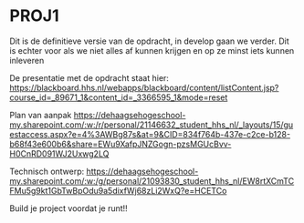 # PROJ1
Dit is de definitieve versie van de opdracht, in develop gaan we verder.
Dit is echter voor als we niet alles af kunnen krijgen en op ze minst iets kunnen inleveren

De presentatie met de opdracht staat hier: https://blackboard.hhs.nl/webapps/blackboard/content/listContent.jsp?course_id=_89671_1&content_id=_3366595_1&mode=reset

Plan van aanpak https://dehaagsehogeschool-my.sharepoint.com/:w:/r/personal/21146632_student_hhs_nl/_layouts/15/guestaccess.aspx?e=4%3AWBg87s&at=9&CID=834f764b-437e-c2ce-b128-b68f43e600b6&share=EWu9XafpJNZGogn-pzsMGUcBvv-H0CnRD091WJ2Uxwg2LQ

Technisch ontwerp: https://dehaagsehogeschool-my.sharepoint.com/:w:/g/personal/21093830_student_hhs_nl/EW8rtXCmTCFMu5g9kt1GbTwBpOdu9a5dixfWj68zLi2WxQ?e=HCETCo

Build je project voordat je runt!!
